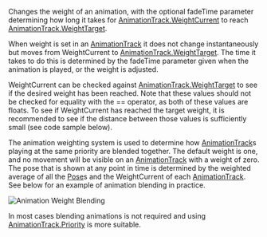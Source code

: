 Changes the weight of an animation, with the optional fadeTime parameter determining how long it takes for [AnimationTrack.WeightCurrent](https://developer.roblox.com/en-us/api-reference/property/AnimationTrack/WeightCurrent) to reach [AnimationTrack.WeightTarget](https://developer.roblox.com/en-us/api-reference/property/AnimationTrack/WeightTarget).

When weight is set in an [AnimationTrack](https://developer.roblox.com/en-us/api-reference/class/AnimationTrack) it does not change instantaneously but moves from WeightCurrent to [AnimationTrack.WeightTarget](https://developer.roblox.com/en-us/api-reference/property/AnimationTrack/WeightTarget). The time it takes to do this is determined by the fadeTime parameter given when the animation is played, or the weight is adjusted.

WeightCurrent can be checked against [AnimationTrack.WeightTarget](https://developer.roblox.com/en-us/api-reference/property/AnimationTrack/WeightTarget) to see if the desired weight has been reached. Note that these values should not be checked for equality with the == operator, as both of these values are floats. To see if WeightCurrent has reached the target weight, it is recommended to see if the distance between those values is sufficiently small (see code sample below).

The animation weighting system is used to determine how [AnimationTrack](https://developer.roblox.com/en-us/api-reference/class/AnimationTrack)s playing at the same priority are blended together. The default weight is one, and no movement will be visible on an [AnimationTrack](https://developer.roblox.com/en-us/api-reference/class/AnimationTrack) with a weight of zero. The pose that is shown at any point in time is determined by the weighted average of all the [Pose](https://developer.roblox.com/en-us/api-reference/class/Pose)s and the WeightCurrent of each [AnimationTrack](https://developer.roblox.com/en-us/api-reference/class/AnimationTrack). See below for an example of animation blending in practice.

![Animation Weight Blending](https://developer.roblox.com/assets/blt755bd460ebb6cd91/Animation_Weight_-_Copy.png)

In most cases blending animations is not required and using [AnimationTrack.Priority](https://developer.roblox.com/en-us/api-reference/property/AnimationTrack/Priority) is more suitable.